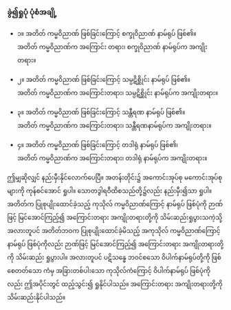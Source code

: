 ### ခွဲ၍ရှုပုံ ပုံစံအချို့

- ၁။ အတိတ် ကမ္မဝိညာဏ် ဖြစ်ခြင်းကြောင့် စက္ခုဝိညာဏ် နာမ်ရုပ် ဖြစ်၏။
<br>အတိတ် ကမ္မဝိညာဏ်က အကြောင်း တရား၊ စက္ခုဝိညာဏ် နာမ်ရုပ်က အကျိုးတရား။

- ၂။ အတိတ် ကမ္မဝိညာဏ် ဖြစ်ခြင်းကြောင့် သမ္ပဋိစ္ဆိုင်း နာမ်ရုပ် ဖြစ်၏။
<br>အတိတ် ကမ္မဝိညာဏ်က အကြောင်းတရား၊ သမ္ပဋိစ္ဆိုင်း နာမ်ရုပ်က အကျိုးတရား။

- ၃။ အတိတ် ကမ္မဝိညာဏ် ဖြစ်ခြင်းကြောင့် သန္တီရဏ နာမ်ရုပ် ဖြစ်၏။
<br>အတိတ် ကမ္မဝိညာဏ်က အကြောင်းတရား၊ သန္တီရဏနာမ်ရုပ်က အကျိုးတရား။

- ၄။ အတိတ် ကမ္မဝိညာဏ် ဖြစ်ခြင်းကြောင့် တဒါရုံ နာမ်ရုပ် ဖြစ်၏၊
<br>အတိတ် ကမ္မဝိညာဏ်က အကြောင်းတရား၊ တဒါရုံ နာမ်ရုပ်က အကျိုးတရား။

ဤမျှဆိုလျှင် နည်းမှီးနိုင်လောက်ပေပြီ။ 
အတန်းတိုင်း၌ အကောင်းအုပ်စု မကောင်းအုပ်စုများကို ကုန်စင်အောင် ရှုပါ။ 
သောတဒွါရဝီထိစသည်တို့၌လည်း နည်းမှီး၍သာ ရှုပါ။ 
အတိတ်က ပြုစုပျိုးထောင်ခဲ့သည့် ကုသိုလ် ကမ္မဝိညာဏ်ကြောင့် နာမ်ရုပ် ဖြစ်ပုံကို ဉာဏ်ဖြင့် မြင်အောင်ကြည့်၍ အကြောင်းတရား အကျိုးတရားတို့ကို သိမ်းဆည်းရှုပွားသကဲ့သို့ အလားတူပင် အတိတ်ဘဝက ပြုစုပျိုးထောင်ခဲ့မိသည့် အကုသိုလ် ကမ္မဝိညာဏ်ကြောင့် နာမ်ရုပ် ဖြစ်ပုံကိုလည်း ဉာဏ်ဖြင့် မြင်အောင်ကြည့်၍ အကြောင်းတရား အကျိုးတရားတို့ကို သိမ်းဆည်း ရှုပွားပါ။ 
အလားတူပင် ပဋိသန္ဓေ ဘဝင်စသော ဝိပါက်နာမ်ရုပ်တို့ကို ဖြစ်စေတတ်သော ကံမှ အခြားတစ်ပါးသော ကုသိုလ်ကံကြောင့် ဝိပါက်နာမ်ရုပ် ဖြစ်ပုံကိုလည်း ဤအပိုင်းတွင် ထည့်သွင်း၍ ရှုနိုင်ပါသည်။ 
အကြောင်းတရား အကျိုးတရားတို့ကို သိမ်းဆည်းနိုင်ပါသည်။
